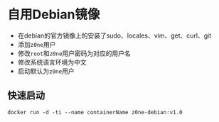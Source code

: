 # 自用Debian镜像

- 在debian的官方镜像上的安装了sudo、locales、vim、get、curl、git
- 添加`z0ne`用户
- 修改`root`和`z0ne`用户密码为对应的用户名
- 修改系统语言环境为中文
- 启动默认为`z0ne`用户

## 快速启动
`docker run -d -ti --name containerName z0ne-debian:v1.0`

